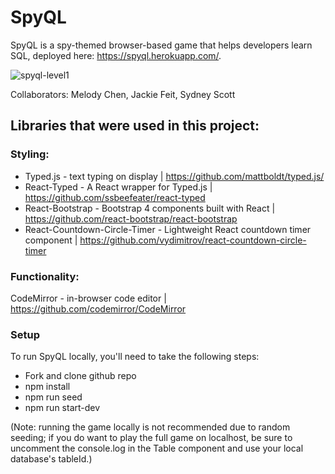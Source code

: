 # SpyQL

SpyQL is a spy-themed browser-based game that helps developers learn SQL, deployed here: https://spyql.herokuapp.com/.

![spyql-level1](https://media.giphy.com/media/H0XE7IdvG7BJdY8aTD/giphy.gif)

Collaborators: Melody Chen, Jackie Feit, Sydney Scott

## Libraries that were used in this project:

### Styling:

* Typed.js - text typing on display | https://github.com/mattboldt/typed.js/
* React-Typed - A React wrapper for Typed.js | https://github.com/ssbeefeater/react-typed
* React-Bootstrap - Bootstrap 4 components built with React | https://github.com/react-bootstrap/react-bootstrap
* React-Countdown-Circle-Timer - Lightweight React countdown timer component | https://github.com/vydimitrov/react-countdown-circle-timer

### Functionality:

CodeMirror - in-browser code editor | https://github.com/codemirror/CodeMirror

### Setup

To run SpyQL locally, you'll need to take the following steps:

* Fork and clone github repo
* npm install
* npm run seed
* npm run start-dev

(Note: running the game locally is not recommended due to random seeding; if you do want to play the full game on localhost, be sure to uncomment the console.log in the Table component and use your local database's tableId.)
